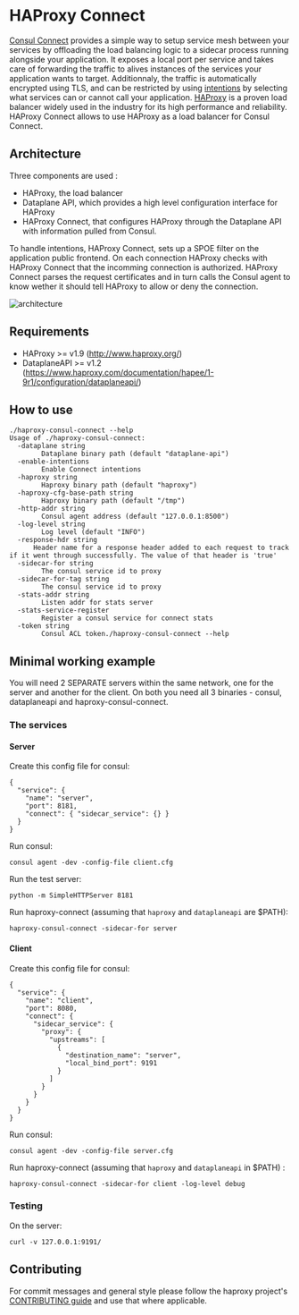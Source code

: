 # HAProxy Connect

[Consul Connect](https://www.consul.io/docs/connect/index.html) provides a simple way to setup service mesh between your services by offloading the load balancing logic to a sidecar process running alongside your application. It exposes a local port per service and takes care of forwarding the traffic to alives instances of the services your application wants to target. Additionnaly, the traffic is automatically encrypted using TLS, and can be restricted by using [intentions](https://www.consul.io/docs/connect/intentions.html) by selecting what services can or cannot call your application.
[HAProxy](https://www.haproxy.org) is a proven load balancer widely used in the industry for its high performance and reliability.
HAProxy Connect allows to use HAProxy as a load balancer for Consul Connect.

## Architecture

Three components are used :
* HAProxy, the load balancer
* Dataplane API, which provides a high level configuration interface for HAProxy
* HAProxy Connect, that configures HAProxy through the Dataplane API with information pulled from Consul.

To handle intentions, HAProxy Connect, sets up a SPOE filter on the application public frontend. On each connection HAProxy checks with HAProxy Connect that the incomming connection is authorized. HAProxy Connect parses the request certificates and in turn calls the Consul agent to know wether it should tell HAProxy to allow or deny the connection.

![architecture](https://github.com/haproxytech/haproxy-consul-connect/blob/master/docs/architecture.png)

## Requirements

* HAProxy >= v1.9 (http://www.haproxy.org/)
* DataplaneAPI >= v1.2 (https://www.haproxy.com/documentation/hapee/1-9r1/configuration/dataplaneapi/)

## How to use

```
./haproxy-consul-connect --help
Usage of ./haproxy-consul-connect:
  -dataplane string
    	Dataplane binary path (default "dataplane-api")
  -enable-intentions
    	Enable Connect intentions
  -haproxy string
    	Haproxy binary path (default "haproxy")
  -haproxy-cfg-base-path string
    	Haproxy binary path (default "/tmp")
  -http-addr string
    	Consul agent address (default "127.0.0.1:8500")
  -log-level string
    	Log level (default "INFO")
  -response-hdr string
      Header name for a response header added to each request to track if it went through successfully. The value of that header is 'true'
  -sidecar-for string
    	The consul service id to proxy
  -sidecar-for-tag string
    	The consul service id to proxy
  -stats-addr string
    	Listen addr for stats server
  -stats-service-register
    	Register a consul service for connect stats
  -token string
    	Consul ACL token./haproxy-consul-connect --help
```

## Minimal working example

You will need 2 SEPARATE servers within the same network, one for the server and another for the client.
On both you need all 3 binaries - consul, dataplaneapi and haproxy-consul-connect.

### The services

#### Server

Create this config file for consul:
```
{
  "service": {
    "name": "server",
    "port": 8181,
    "connect": { "sidecar_service": {} }
  }
}
```
Run consul:
```
consul agent -dev -config-file client.cfg
```
Run the test server:
```
python -m SimpleHTTPServer 8181
```
Run haproxy-connect (assuming that `haproxy` and `dataplaneapi` are $PATH):
```
haproxy-consul-connect -sidecar-for server
```

#### Client

Create this config file for consul:
```
{
  "service": {
    "name": "client",
    "port": 8080,
    "connect": {
      "sidecar_service": {
        "proxy": {
          "upstreams": [
            {
              "destination_name": "server",
              "local_bind_port": 9191
            }
          ]
        }
      }
    }
  }
}
```
Run consul:
```
consul agent -dev -config-file server.cfg
```
Run haproxy-connect (assuming that `haproxy` and `dataplaneapi` in $PATH) :
```
haproxy-consul-connect -sidecar-for client -log-level debug
```

### Testing

On the server:
```
curl -v 127.0.0.1:9191/
```

## Contributing

For commit messages and general style please follow the haproxy project's [CONTRIBUTING guide](https://github.com/haproxy/haproxy/blob/master/CONTRIBUTING) and use that where applicable.

